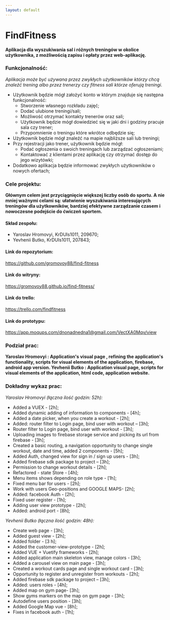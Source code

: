 ```yaml
---
layout: default
---
```


# FindFitness 
**Aplikacja dla wyszukiwania sal i różnych treningów w okolice użytkownika, z możliwością zapisu i opłaty przez web-aplikację.**

### Funkcjonalność:
_Aplikacja może być używana przez zwykłych użytkowników którzy chcą znaleźć trening albo przez trenerzy czy fitness sali którze oferują treningi._

* Użytkownik będzie mógł założyć konto w którym znajduje się następna funkcjonalność:
    * Stworzenie własnego rozkładu zajęć;
    * Dodać ulubione treningi/sali;
    * Możliwość otrzymać kontakty trenerów oraz sali;
    * Użytkownik będzie mógł dowiedzieć się w jaki dni i godziny pracuje sala czy trener;
    * Przypomnienie o treningu które wkrótce odbędzie się;
* Użytkownik będzie mógł znaleźć na mapie najbliższe sali lub treningi;
* Przy rejestracji jako trener, użytkownik będzie mógł:
    * Podać ogłoszenia o swoich treningach lub zarządzać ogłoszeniami;
    * Kontaktować z klientami przez aplikację czy otrzymać dostęp do jego wizytówki;
* Dodatkowo aplikacja będzie informować zwykłych użytkowników o nowych ofertach;



### Cele projektu:
**Głównym celem jest przyciągnięcie większej liczby osób do sportu. A nie mniej ważnymi celami są: ułatwienie wyszukiwania interesujących treningów dla użytkowników,  bardziej efektywne zarządzanie czasem i nowoczesne podejście do ćwiczeń sportem.**

#### Skład zespołu:
* Yaroslav Hromovyi, KrDUIs1011, 209670;
* Yevhenii Butko, KrDUIs1011, 207843;

#### Link do repozytorium:
https://github.com/gromovoy88/find-fitness

#### Link do witryny:
https://gromovoy88.github.io/find-fitness/

#### Link do trello:
https://trello.com/findfitness

#### Link do prototypu:
https://app.moqups.com/dnonadnedna1@gmail.com/VectXA0Mqv/view



####






### Podział prac:
**Yaroslav Hromovyi : Application's visual page , refining the application's functionality, scripts for visual elements of the application, firebase, android app  version.
Yevhenii Butko : Application visual page, scripts for visual elements of the application, html code, application website.**


### Dokładny wykaz prac:
_Yaroslav Hromovyi (łączna ilość godzin: 52h):_
*	Added a VUEX  -  [2h];
*	Added dynamic adding of information to components  - [4h];
*	Added a date picker, when you create a workout  - [2h];
*	Added: router filter to Login page, bind user with workout – [3h];
*	Router filter to Login page, bind user with workout -  [3h];
*	Uploading images to firebase storage service and picking its url from firebase - [3h];
*	Created a basic routing, a navigation opportunity to change single workout, date and time, added 2 components -  [5h];
*	Added Auth, changed view for sign in / sign up users  -  [3h];
*	Added firebase sdk package to project – [3h];
*	Permission to change workout details -  [2h];
*	Refactored - state Store - [4h];
*	Menu items shows depending on role type -  [1h];
*	Fixed menu bar for users -  [2h];
*	Work with users Geo-positions and GOOGLE MAPS-  [2h];
*	Added: facebook Auth - [2h];
*	Fixed user register  - [1h];
*	Adding user view prototype - [2h];
*	Added: android port -  [8h];



_Yevhenii Butko (łączna ilość godzin: 48h):_
*	Create web page - [3h];
*	Added guest view -  [2h];
*	Added folder  - [3 h];
*	Added the customer-view-prototype - [2h];
*	Added VUE + Vuetify frameworks - [2h];
*	Added application main skeleton view, manage colors - [3h];
*	Added a carousel view on main page - [3h];
*	Сreated a workout cards page and single workout card  -  [3h];
*	Opportunity to register and unregister from workouts - [2h];
*	Added firebase sdk package to project – [3h];
*	Added: users roles - [4h];
*	Added map on gym page-  [3h];
*	Show gyms markers on the map on gym page - [3h];
*	Autodefine users position -  [3h];
*	Added Google Map vue -  [8h];
*	Fixes in facebook auth -  [1h];







